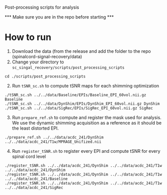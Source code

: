 Post-processing scripts for analysis

*** Make sure you are in the repo before starting ***

# How to run
1. Download the data (from the release and add the folder to the repo (spinalcord-signal-recovery/data)
2. Change your directory to `sc_singal_recovery/scripts/post_processing_scripts`
  ```
  cd ./scripts/post_processing_scripts
  ```
2. Run `tSNR_sc.sh` to compute tSNR maps for each shimming optimization
  ```
  ./tSNR_sc.sh ../../data/Baseline/EPIs/Baseline_EPI_60vol.nii.gz Baseline
  ./tSNR_sc.sh ../../data/DynShim/EPIs/DynShim_EPI_60vol.nii.gz DynShim
  ./tSNR_sc.sh ../../data/SigRec/EPIs/SigRec_EPI_60vol.nii.gz SigRec
  ```
3. Run `prepare_ref.sh` to compute and register the mask used for analysis. We use the dynamic shimming acquisition as a reference as it should be the least distorted EPI.
  ```
  ./prepare_ref.sh ../../data/acdc_241/DynShim ../../data/acdc_241/T1w/MPRAGE_Unifized.nii
  ```
4. Run `register_tSNR.sh` to register every EPI and compute tSNR for every spinal cord level
  ```
  ./register_tSNR.sh ../../data/acdc_241/DynShim ../../data/acdc_241/T1w ../../data/acdc_241/DynShim
  ./register_tSNR.sh ../../data/acdc_241/DynShim ../../data/acdc_241/T1w ../../data/acdc_241/Baseline
  ./register_tSNR.sh ../../data/acdc_241/DynShim ../../data/acdc_241/T1w ../../data/acdc_241/SigRec
  ```
